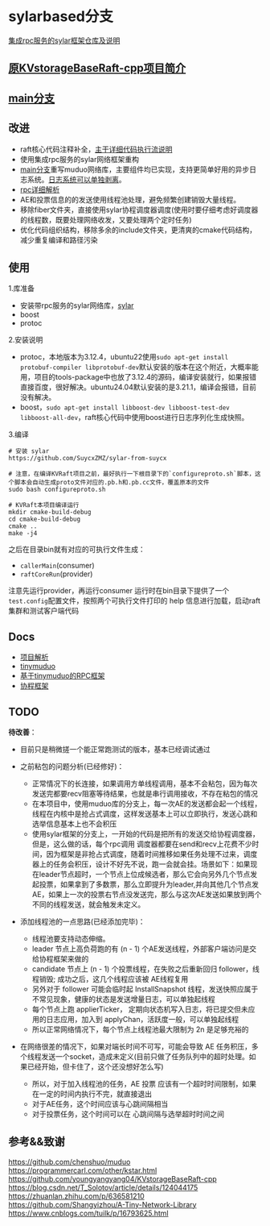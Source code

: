 # sylarbased分支

[集成rpc服务的sylar框架仓库及说明](https://github.com/SuycxZMZ/sylar-from-suycx)

## [原KVstorageBaseRaft-cpp项目简介](docs/README.md)

## [main分支](https://github.com/SuycxZMZ/KVstorageBaseRaft-cpp/tree/main)

## 改进

- raft核心代码注释补全，[主干详细代码执行流说明](docs/项目解析.md)
- 使用集成rpc服务的sylar网络框架重构
- [main分支](https://github.com/SuycxZMZ/KVstorageBaseRaft-cpp/tree/main)重写muduo网络库，主要组件均已实现，支持更简单好用的异步日志系统。[日志系统可以单独剥离](https://github.com/SuycxZMZ/symlog)。
- [rpc详细解析](https://github.com/SuycxZMZ/MpRPC-Cpp)
- AE和投票信息的的发送使用线程池处理，避免频繁创建销毁大量线程。
- 移除fiber文件夹，直接使用sylar协程调度器调度(使用时要仔细考虑好调度器的线程数，既要处理网络收发，又要处理两个定时任务)
- 优化代码组织结构，移除多余的include文件夹，更清爽的cmake代码结构，减少重复编译和路径污染

## 使用

1.库准备

- 安装带rpc服务的sylar网络库，[sylar](https://github.com/SuycxZMZ/sylar-from-suycx)
- boost
- protoc

2.安装说明

- protoc，本地版本为3.12.4，ubuntu22使用`sudo apt-get install protobuf-compiler libprotobuf-dev`默认安装的版本在这个附近，大概率能用，项目的tools-package中也放了3.12.4的源码，编译安装就行，如果报错直接百度，很好解决。ubuntu24.04默认安装的是3.21.1，编译会报错，目前没有解决。
- boost，`sudo apt-get install libboost-dev libboost-test-dev libboost-all-dev`，raft核心代码中使用boost进行日志序列化生成快照。

3.编译

```shell
# 安装 sylar
https://github.com/SuycxZMZ/sylar-from-suycx

# 注意，在编译KVRaft项目之前，最好执行一下根目录下的`configureproto.sh`脚本，这个脚本会自动生成proto文件对应的.pb.h和.pb.cc文件，覆盖原本的文件
sudo bash configureproto.sh

# KVRaft本项目编译运行
mkdir cmake-build-debug
cd cmake-build-debug
cmake ..
make -j4
```

之后在目录bin就有对应的可执行文件生成：

- `callerMain`(consumer)
- `raftCoreRun`(provider)
  
注意先运行provider，再运行consumer
运行时在bin目录下提供了一个`test.config`配置文件，按照两个可执行文件打印的 help 信息进行加载，启动raft集群和测试客户端代码

## Docs

- [项目解析](docs/项目解析.md)
- [tinymuduo](https://github.com/SuycxZMZ/tiny-muduo)
- [基于tinymuduo的RPC框架](https://github.com/SuycxZMZ/MpRPC-Cpp)
- [协程框架](https://github.com/SuycxZMZ/sylar-from-suycx)

## TODO

**待改善**：

- 目前只是稍微搓一个能正常跑测试的版本，基本已经调试通过
- 之前粘包的问题分析(已经修好)：
  - 正常情况下的长连接，如果调用方单线程调用，基本不会粘包，因为每次发送完都要recv阻塞等待结果，也就是串行调用接收，不存在粘包的情况
  - 在本项目中，使用muduo库的分支上，每一次AE的发送都会起一个线程，线程在内核中是抢占式调度，这样发送基本上可以立即执行，发送心跳和选举信息基本上也不会积压
  - 使用sylar框架的分支上，一开始的代码是把所有的发送交给协程调度器，但是，这么做的话，每个rpc调用 调度器都要在send和recv上花费不少时间，因为框架是非抢占式调度，随着时间推移如果任务处理不过来，调度器上的任务会积压，设计不好先不说，跑一会就会挂。场景如下：如果现在leader节点超时，一个节点上位成候选者，那么它会向另外几个节点发起投票，如果拿到了多数票，那么立即提升为leader,并向其他几个节点发AE，如果上一次的投票右节点没发送完，那么与这次AE发送如果放到两个不同的线程发送，就会触发未定义。

- 添加线程池的一点思路(已经添加完毕)：
  - 线程池要支持动态伸缩。
  - leader 节点上高负荷跑的有 (n - 1) 个AE发送线程，外部客户端访问是交给协程框架来做的
  - candidate 节点上 (n - 1) 个投票线程，在失败之后重新回归 follower，线程销毁; 成功之后，这几个线程应该被 AE线程复用
  - 另外对于 follower 可能会临时起 InstallSnapshot 线程，发送快照应属于不常见现象，健康的状态是发送增量日志，可以单独起线程
  - 每个节点上跑 applierTicker， 定期向状态机写入日志，将已提交但未应用的日志应用，加入到 applyChan，活跃度一般，可以单独起线程
  - 所以正常网络情况下，每个节点上线程池最大限制为 2n 是足够充裕的
- 在网络很差的情况下，如果对端长时间不可写，可能会导致 AE 任务积压，多个线程发送一个socket，造成未定义(目前只做了任务队列中的超时处理。如果已经开始，但卡住了，这个还没想好怎么写)
  - 所以，对于加入线程池的任务，AE 投票 应该有一个超时时间限制，如果在一定的时间内执行不完，就直接退出
  - 对于AE任务，这个时间应该与心跳间隔相当
  - 对于投票任务，这个时间可以在 心跳间隔与选举超时时间之间

## 参考&&致谢

https://github.com/chenshuo/muduo
https://programmercarl.com/other/kstar.html
https://github.com/youngyangyang04/KVstorageBaseRaft-cpp
https://blog.csdn.net/T_Solotov/article/details/124044175
https://zhuanlan.zhihu.com/p/636581210
https://github.com/Shangyizhou/A-Tiny-Network-Library
https://www.cnblogs.com/tuilk/p/16793625.html

